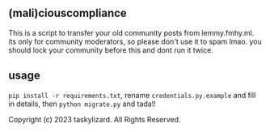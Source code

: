 ## (mali)ciouscompliance

This is a script to transfer your old community posts from lemmy.fmhy.ml.
its only for community moderators, so please don't use it to spam lmao. you should lock your community before this and dont run it twice.

## usage

`pip install -r requirements.txt`, rename `credentials.py.example` and fill in details, then `python migrate.py` and tada!!

Copyright (c) 2023 taskylizard. All Rights Reserved.
